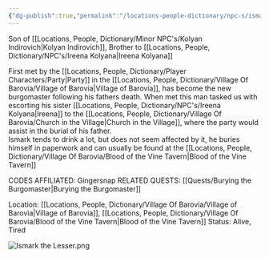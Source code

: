 ```yaml
---
{"dg-publish":true,"permalink":"/locations-people-dictionary/npc-s/ismark-the-lesser/","tags":["NPC"]}
---
```


Son of [[Locations, People, Dictionary/Minor NPC's/Kolyan Indirovich\|Kolyan Indirovich]], Brother to [[Locations, People, Dictionary/NPC's/Ireena Kolyana\|Ireena Kolyana]]

First met by the [[Locations, People, Dictionary/Player Characters/Party\|Party]] in the [[Locations, People, Dictionary/Village Of Barovia/Village of Barovia\|Village of Barovia]], has become the new burgomaster following his fathers death.
When met this man tasked us with escorting his sister [[Locations, People, Dictionary/NPC's/Ireena Kolyana\|Ireena]] to the [[Locations, People, Dictionary/Village Of Barovia/Church in the Village\|Church in the Village]], where the party would assist in the burial of his father.  
Ismark tends to drink a lot, but does not seem affected by it, he buries himself in paperwork and can usually be found at the [[Locations, People, Dictionary/Village Of Barovia/Blood of the Vine Tavern\|Blood of the Vine Tavern]] 

CODES AFFILIATED: Gingersnap
RELATED QUESTS: [[Quests/Burying the Burgomaster\|Burying the Burgomaster]]

Location: [[Locations, People, Dictionary/Village Of Barovia/Village of Barovia\|Village of Barovia]], [[Locations, People, Dictionary/Village Of Barovia/Blood of the Vine Tavern\|Blood of the Vine Tavern]]
Status: Alive, Tired

![Ismark the Lesser.png](/img/user/Pictures/Ismark%20the%20Lesser.png)